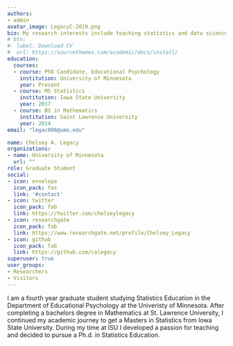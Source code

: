 ```yaml
---
authors:
- admin
avatar_image: LegacyC-2019.png
bio: My research interests include teaching statistics and data science.
# btn:
#- label: Download CV
#  url: https://sourcethemes.com/academic/docs/install/
education:
  courses:
  - course: PhD Candidate, Educational Psychology
    institution: University of Minnesota
    year: Present
  - course: MS Statistics
    institution: Iowa State University
    year: 2017
  - course: BS in Mathematics
    institution: Saint Lawrence University
    year: 2014
email: "legac006@umn.edu"

name: Chelsey A. Legacy
organizations:
- name: University of Minnesota
  url: ""
role: Graduate Student
social:
- icon: envelope
  icon_pack: fas
  link: '#contact'
- icon: twitter
  icon_pack: fab
  link: https://twitter.com/chelseylegacy
- icon: researchgate
  icon_pack: fab
  link: https://www.researchgate.net/profile/Chelsey_Legacy
- icon: github
  icon_pack: fab
  link: https://github.com/calegacy
superuser: true
user_groups:
- Researchers
- Visitors
---
```

I am a fourth year graduate student studying Statistics Education in the Department of Educational Psychology at the Univeristy of Minnesota. After completing a bachelors degree in Mathematics at St. Lawrence University, I continued my academic journey to get a Masters in Statistics from Iowa State University. During my time at ISU I developed a passion for teaching and decided to pursue a Ph.d. in Statistics Education. 

